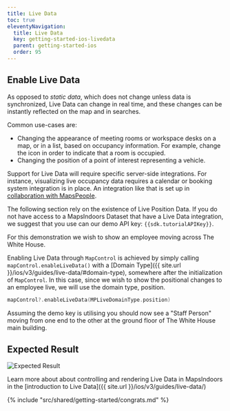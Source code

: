 ```yaml
---
title: Live Data
toc: true
eleventyNavigation:
  title: Live Data
  key: getting-started-ios-livedata
  parent: getting-started-ios
  order: 95
---
```


## Enable Live Data

As opposed to *static data*, which does not change unless data is synchronized, Live Data can change in real time, and these changes can be instantly reflected on the map and in searches.

Common use-cases are:

* Changing the appearance of meeting rooms or workspace desks on a map, or in a list, based on occupancy information. For example, change the icon in order to indicate that a room is occupied.
* Changing the position of a point of interest representing a vehicle.

Support for Live Data will require specific server-side integrations. For instance, visualizing live occupancy data requires a calendar or booking system integration is in place. An integration like that is set up in [collaboration with MapsPeople](https://www.mapspeople.com/mapsindoors-integrations/).

The following section rely on the existence of Live Position Data. If you do not have access to a MapsIndoors Dataset that have a Live Data integration, we suggest that you use can our demo API key: `{{sdk.tutorialAPIKey}}`.

For this demonstration we wish to show an employee moving across The White House.

Enabling Live Data through `MapControl` is achieved by simply calling `mapControl.enableLiveData()` with a [Domain Type]({{ site.url }}/ios/v3/guides/live-data/#domain-type), somewhere after the initialization of `MapControl`. In this case, since we wish to show the positional changes to an employee live, we will use the domain type, position.

```swift
mapControl?.enableLiveData(MPLiveDomainType.position)
```

Assuming the demo key is utilising you should now see a "Staff Person" moving from one end to the other at the ground floor of The White House main building.

## Expected Result

![Expected Result](/assets/ios/getting-started/er_live-data.gif)

Learn more about about controlling and rendering Live Data in MapsIndoors in the [introduction to Live Data]({{ site.url }}/ios/v3/guides/live-data/)

<!-- Congrats -->
{% include "src/shared/getting-started/congrats.md" %}
